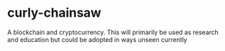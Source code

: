 # curly-chainsaw
A blockchain and cryptocurrency. This will primarily be used as research and education but could be adopted in ways unseen currently
